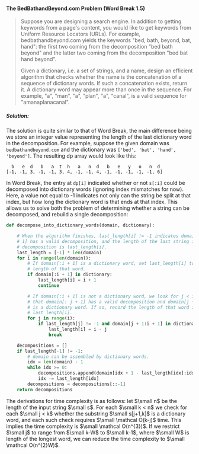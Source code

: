 #### The BedBathandBeyond.com Problem \(Word Break 1.5\)

> Suppose you are designing a search engine. In addition to getting keywords from a page's content, you would like to get keywords from Uniform Resource Locators \(URLs\). For example, bedbathandbeyond.com yields the keywords "bed, bath, beyond, bat, hand": the first two coming from the decomposition "bed bath beyond" and the latter two coming from the decomposition "bed bat hand beyond".
>
> Given a dictionary, i.e. a set of strings, and a name, design an efficient algorithm that checks whether the name is the concatenation of a sequence of dictionary words. If such a concatenation exists, return it. A dictionary word may appear more than once in the sequence. For example, "a", "man", "a", "plan", "a", "canal", is a valid sequence for "amanaplanacanal".

##### Solution:

The solution is quite similar to that of Word Break, the main difference being we store an integer value representing the length of the last dictionary word in the decomposition. For example, suppose the given domain was `bedbathandbeyond.com` and the dictionary was `['bed', 'bat', 'hand', 'beyond']`. The resulting dp array would look like this:

```
  b   e  d   b   a  t  h   a   n  d   b   e   y   o   n  d
[-1, -1, 3, -1, -1, 3, 4, -1, -1, 4, -1, -1, -1, -1, -1, 6]
```

In Word Break, the entry at `dp[i]` indicated whether or not `s[:i]` could be decomposed into dictionary words \(ignoring index mismatches for now\). Here, a value not equal to -1 indicates not only can the string be split at that index, but how long the dictionary word is that ends at that index. This allows us to solve both the problem of determining whether a string can be decomposed, and rebuild a single decomposition:

```py
def decompose_into_dictionary_words(domain, dictionary):

    # When the algorithm finishes, last_length[i] != -1 indicates domain[:i +
    # 1] has a valid decomposition, and the length of the last string in the
    # decomposition is last_length[i].
    last_length = [-1] * len(domain)
    for i in range(len(domain)):
        # If domain[:i + 1] is a dictionary word, set last_length[i] to the
        # length of that word.
        if domain[:i + 1] in dictionary:
            last_length[i] = i + 1
            continue

        # If domain[:i + 1] is not a dictionary word, we look for j < i such
        # that domain[: j + 1] has a valid decomposition and domain[j + 1:i + 1]
        # is a dictionary word. If so, record the length of that word in
        # last_length[i].
        for j in range(i):
            if last_length[j] != -1 and domain[j + 1:i + 1] in dictionary:
                last_length[i] = i - j
                break

    decompositions = []
    if last_length[-1] != -1:
        # domain can be assembled by dictionary words.
        idx = len(domain) - 1
        while idx >= 0:
            decompositions.append(domain[idx + 1 - last_length[idx]:idx + 1])
            idx -= last_length[idx]
        decompositions = decompositions[::-1]
    return decompositions
```

The derivations for time complexity is as follows: let $\small n$ be the length of the input string $\small s$. For each $\small k < n$ we check for each $\small j < k$ whether the substring $\small s[j+1,k]$ is a dictionary word, and each such check requires $\small \mathcal O(k-j)$ time. This implies the time complexity is $\small \mathcal O(n^{3})$. If we restrict $\small j$ to range from $\small k-W$ to $\small k-1$, where $\small W$ is length of the longest word, we can reduce the time complexity to $\small \mathcal O(n^{2}W)$. 

